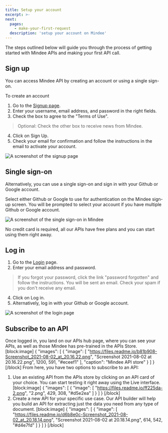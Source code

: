 ```yaml
---
title: Setup your account
excerpt: >-
next:
  pages:
    - make-your-first-request
  description: 'setup your account on Mindee'
---
```


The steps outlined below will guide you through the process of getting started with Mindee APIs and making your first API call.

## Sign up

You can access Mindee API by creating an account or using a single sign-on.
 
To create an account

1. Go to the [Signup page](https://platform.mindee.com). 
2. Enter your username, email address, and password in the right fields.
3.  Check the box to agree to the "Terms of Use".
 > Optional: Check the other box to receive news from Mindee.
4. Click on Sign Up.
5. Check your email for confirmation and follow the instructions in the email to activate your account.

![A screenshot of the signup page](https://files.readme.io/c4c9f92-signup.png "Create an account in Mindee")


## Single sign-on

Alternatively, you can use a single sign-on and sign in with your Github or Google account. 

Select either Github or Google to use for authentication on the Mindee sign-up screen. You will be prompted to select your account if you have multiple Github or Google account.


![A screenshot of the single sign-on in Mindee](https://files.readme.io/c44333f-Screenshot_2021-11-22_at_23.49.32.png "Sign in with Github or Google")


No credit card is required, all our APIs have free plans and you can start using them right away.

## Log in

1. Go to the [Login](https://platform.mindee.com) page. 
2. Enter your email address and password.
> If you forgot your password, click the link "password forgotten" and follow the instructions. You will be sent an email. Check your spam if you don't receive any email.
4. Click on Log in.
5. Alternatively, log in with your Github or Google account.

![A screenshot of the login page](https://files.readme.io/391d480-Screenshot_2021-11-22_at_19.49.34.png "Login to Mindee")


## Subscribe to an API
 

Once logged in, you land on our APIs hub page, where you can see your APIs, as well as those Mindee has pre-trained in the APIs Store.
[block:image]
{
  "images": [
    {
      "image": [
        "https://files.readme.io/b81b908-Screenshot_2021-08-02_at_20.16.22.png",
        "Screenshot 2021-08-02 at 20.16.22.png",
        1200,
        591,
        "#eceef1"
      ],
      "caption": "Mindee API store"
    }
  ]
}
[/block]
From here, you have two options to subscribe to an API: 
 
1.  Use an existing API from the APIs store by clicking on an API card of your choice. You can start testing it right away using the Live interface.
[block:image]
{
  "images": [
    {
      "image": [
        "https://files.readme.io/ff225da-2.png",
        "2.png",
        429,
        308,
        "#d5e2ea"
      ]
    }
  ]
}
[/block]
2. Create a new API for your specific use case. Our API builder will help you build an API for extracting just the data you need from any type of document. 
[block:image]
{
  "images": [
    {
      "image": [
        "https://files.readme.io/d6b8e0c-Screenshot_2021-08-02_at_20.18.14.png",
        "Screenshot 2021-08-02 at 20.18.14.png",
        614,
        542,
        "#d4e7fd"
      ]
    }
  ]
}
[/block]
